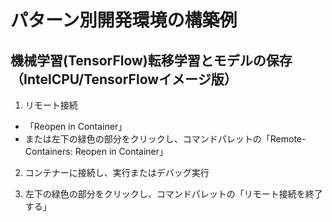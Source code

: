 # パターン別開発環境の構築例

## 機械学習(TensorFlow)転移学習とモデルの保存（IntelCPU/TensorFlowイメージ版）

1. リモート接続
  - 「Reopen in Container」
  - または左下の緑色の部分をクリックし、コマンドパレットの「Remote-Containers: Reopen in Container」

2. コンテナーに接続し、実行またはデバッグ実行

3. 左下の緑色の部分をクリックし、コマンドパレットの「リモート接続を終了する」
